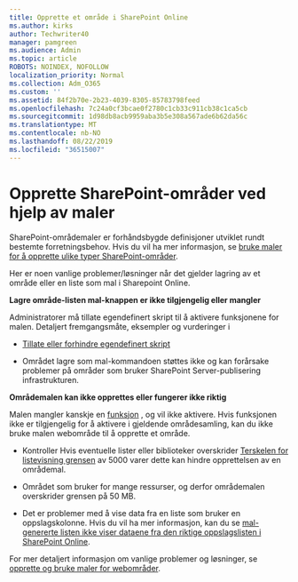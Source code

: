 ```yaml
---
title: Opprette et område i SharePoint Online
ms.author: kirks
author: Techwriter40
manager: pamgreen
ms.audience: Admin
ms.topic: article
ROBOTS: NOINDEX, NOFOLLOW
localization_priority: Normal
ms.collection: Adm_O365
ms.custom: ''
ms.assetid: 84f2b70e-2b23-4039-8305-85783798feed
ms.openlocfilehash: 7c24a0cf3bcae0f2780c1cb33c911cb38c1ca5cb
ms.sourcegitcommit: 1d98db8acb9959aba3b5e308a567ade6b62da56c
ms.translationtype: MT
ms.contentlocale: nb-NO
ms.lasthandoff: 08/22/2019
ms.locfileid: "36515007"
---
```

# <a name="create-sharepoint-sites-using-templates"></a>Opprette SharePoint-områder ved hjelp av maler

SharePoint-områdemaler er forhåndsbygde definisjoner utviklet rundt bestemte forretningsbehov. Hvis du vil ha mer informasjon, se [bruke maler for å opprette ulike typer SharePoint-områder](https://support.office.com/article/using-templates-to-create-different-kinds-of-sharepoint-sites-449eccec-ff99-4cf3-b62e-dcfee37e8da4).

Her er noen vanlige problemer/løsninger når det gjelder lagring av et område eller en liste som mal i Sharepoint Online. 

**Lagre område-listen mal-knappen er ikke tilgjengelig eller mangler**

Administratorer må tillate egendefinert skript til å aktivere funksjonene for malen. Detaljert fremgangsmåte, eksempler og vurderinger i 

- [Tillate eller forhindre egendefinert skript](https://docs.microsoft.com/sharepoint/allow-or-prevent-custom-script)

- Området lagre som mal-kommandoen støttes ikke og kan forårsake problemer på områder som bruker SharePoint Server-publisering infrastrukturen.

**Områdemalen kan ikke opprettes eller fungerer ikke riktig**

Malen mangler kanskje en [funksjon](https://social.technet.microsoft.com/wiki/contents/articles/14423.sharepoint-2013-existing-features-guid.aspx) , og vil ikke aktivere. Hvis funksjonen ikke er tilgjengelig for å aktivere i gjeldende områdesamling, kan du ikke bruke malen webområde til å opprette et område.

- Kontroller Hvis eventuelle lister eller biblioteker overskrider [Terskelen for listevisning grensen](https://support.office.com/article/Manage-large-lists-and-libraries-in-SharePoint-B8588DAE-9387-48C2-9248-C24122F07C59) av 5000 varer dette kan hindre opprettelsen av en områdemal.

- Området som bruker for mange ressurser, og derfor områdemalen overskrider grensen på 50 MB.


- Det er problemer med å vise data fra en liste som bruker en oppslagskolonne. Hvis du vil ha mer informasjon, kan du se [mal-genererte listen ikke viser dataene fra den riktige oppslagslisten i SharePoint Online](https://support.office.com/article/template-generated-list-doesn-t-display-correct-data-for-a-column-in-sharepoint-online-20430b62-e40c-4f6f-8889-aa24e80d605a).

For mer detaljert informasjon om vanlige problemer og løsninger, se [opprette og bruke maler for webområder](https://support.office.com/article/Create-and-use-site-templates-60371B0F-00E0-4C49-A844-34759EBDD989).




